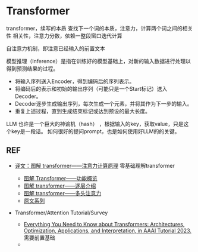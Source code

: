 
# Transformer 

transformer，续写的本质
查找下一个词的本质，注意力，计算两个词之间的相关性
相关性，注意力分数，依赖一整段窗口迭代计算

自注意力机制，即注意已经输入的前置文本

模型推理（Inference）是指在训练好的模型基础上，对新的输入数据进行处理以得到预测结果的过程。

- 将输入序列送入Encoder，得到编码后的序列表示。
- 将编码后的表示和初始的输出序列（可能只是一个Start标记）送入Decoder。
- Decoder逐步生成输出序列，每次生成一个元素，并将其作为下一步的输入。
- 重复上述过程，直到生成结束标记或达到预设的最大长度。


LLM 也许是一个巨大的神谕机（hash） ，根据输入的key，获取value，只是这个key是一段话。
如何很好的提问prompt，也是如何使用好LLM的的关键。

## REF
- [译文：图解 transformer——注意力计算原理](https://mp.weixin.qq.com/s/pURSi89KAiJIJAYZ-kT-iQ)  零基础理解transformer
  - [图解 Transformer——功能概览](https://mp.weixin.qq.com/s/UJmna6_ouNzq1oiGas2Amg)
  - [图解 transformer——逐层介绍](https://mp.weixin.qq.com/s/takybSbBXkk1LC1TrUC6GQ)
  - [图解 transformer——多头注意力](https://mp.weixin.qq.com/s/Mdt55azb2ZAuxWNxTM8-mw)
  - [原文系列](https://towardsdatascience.com/transformers-explained-visually-not-just-how-but-why-they-work-so-well-d840bd61a9d3)

- Transformer/Attention Tutorial/Survey
  - [Everything You Need to Know about Transformers: Architectures, Optimization, Applications, and Interpretation, in AAAI Tutorial 2023.](https://transformer-tutorial.github.io/aaai2023/) 需要前置基础
  - 
